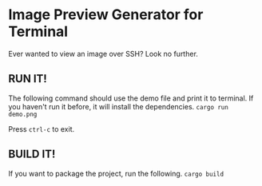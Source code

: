 # Image Preview Generator for Terminal
Ever wanted to view an image over SSH? Look no further.

## RUN IT!
The following command should use the demo file and print it to terminal. If you haven't run it before, it will install the dependencies.
`cargo run demo.png`

Press `ctrl-c` to exit.


## BUILD IT!
If you want to package the project, run the following. 
`cargo build`